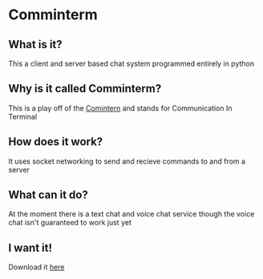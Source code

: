 # Comminterm
## What is it?
This a client and server based chat system programmed entirely in python
## Why is it called Comminterm?
This is a play off of the [Comintern](https://en.wikipedia.org/wiki/Communist_International) and stands for Communication In Terminal
## How does it work?
It uses socket networking to send and recieve commands to and from a server
## What can it do?
At the moment there is a text chat and voice chat service though the voice chat isn't guaranteed to work just yet
## I want it!
Download it [here](https://comminterm.github.io/)
